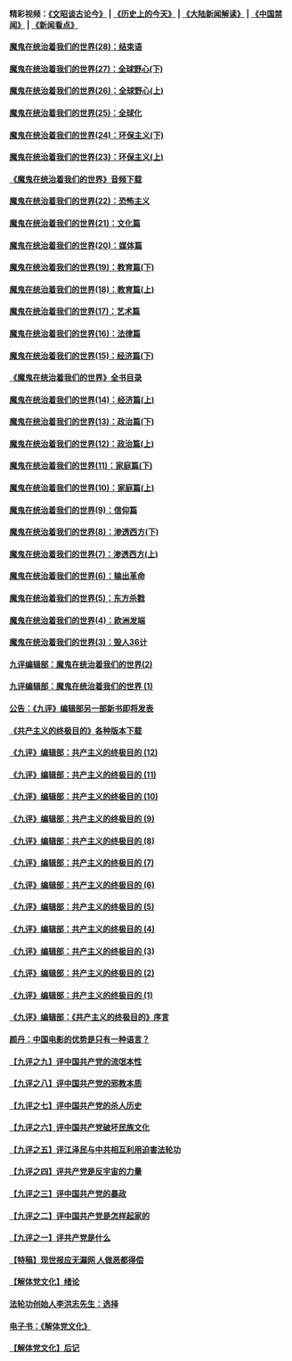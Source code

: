 #### 精彩视频：[《文昭谈古论今》](http://45.76.195.252/wenzhao) | [《历史上的今天》](http://45.76.195.252/today-in-history) | [《大陆新闻解读》](http://45.76.195.252/ntdtv-comedy) | [《中国禁闻》](http://45.76.195.252/ntdtv-news) | [《新闻看点》](http://45.76.195.252/news-insight) 

 #### [魔鬼在统治着我们的世界(28)：结束语](../pages/nsc422/n10936246.md?t=02131433) 

#### [魔鬼在统治着我们的世界(27)：全球野心(下)](../pages/nsc422/n10928319.md?t=02131433) 

#### [魔鬼在统治着我们的世界(26)：全球野心(上)](../pages/nsc422/n10900318.md?t=02131433) 

#### [魔鬼在统治着我们的世界(25)：全球化](../pages/nsc422/n10788205.md?t=02131433) 

#### [魔鬼在统治着我们的世界(24)：环保主义(下)](../pages/nsc422/n10695307.md?t=02131433) 

#### [魔鬼在统治着我们的世界(23)：环保主义(上)](../pages/nsc422/n10688613.md?t=02131433) 

#### [《魔鬼在统治着我们的世界》音频下载](../pages/nsc422/n10635553.md?t=02131433) 

#### [魔鬼在统治着我们的世界(22)：恐怖主义](../pages/nsc422/n10614727.md?t=02131433) 

#### [魔鬼在统治着我们的世界(21)：文化篇](../pages/nsc422/n10597706.md?t=02131433) 

#### [魔鬼在统治着我们的世界(20)：媒体篇](../pages/nsc422/n10586579.md?t=02131433) 

#### [魔鬼在统治着我们的世界(19)：教育篇(下)](../pages/nsc422/n10564808.md?t=02131433) 

#### [魔鬼在统治着我们的世界(18)：教育篇(上)](../pages/nsc422/n10526970.md?t=02131433) 

#### [魔鬼在统治着我们的世界(17)：艺术篇](../pages/nsc422/n10499093.md?t=02131433) 

#### [魔鬼在统治着我们的世界(16)：法律篇](../pages/nsc422/n10485969.md?t=02131433) 

#### [魔鬼在统治着我们的世界(15)：经济篇(下)](../pages/nsc422/n10469975.md?t=02131433) 

#### [《魔鬼在统治着我们的世界》全书目录](../pages/nsc422/n10464261.md?t=02131433) 

#### [魔鬼在统治着我们的世界(14)：经济篇(上)](../pages/nsc422/n10457370.md?t=02131433) 

#### [魔鬼在统治着我们的世界(13)：政治篇(下)](../pages/nsc422/n10448270.md?t=02131433) 

#### [魔鬼在统治着我们的世界(12)：政治篇(上)](../pages/nsc422/n10444576.md?t=02131433) 

#### [魔鬼在统治着我们的世界(11)：家庭篇(下)](../pages/nsc422/n10440961.md?t=02131433) 

#### [魔鬼在统治着我们的世界(10)：家庭篇(上)](../pages/nsc422/n10435448.md?t=02131433) 

#### [魔鬼在统治着我们的世界(9)：信仰篇](../pages/nsc422/n10432159.md?t=02131433) 

#### [魔鬼在统治着我们的世界(8)：渗透西方(下)](../pages/nsc422/n10429603.md?t=02131433) 

#### [魔鬼在统治着我们的世界(7)：渗透西方(上)](../pages/nsc422/n10426013.md?t=02131433) 

#### [魔鬼在统治着我们的世界(6)：输出革命](../pages/nsc422/n10421536.md?t=02131433) 

#### [魔鬼在统治着我们的世界(5)：东方杀戮](../pages/nsc422/n10417707.md?t=02131433) 

#### [魔鬼在统治着我们的世界(4)：欧洲发端](../pages/nsc422/n10414890.md?t=02131433) 

#### [魔鬼在统治着我们的世界(3)：毁人36计](../pages/nsc422/n10411583.md?t=02131433) 

#### [九评编辑部：魔鬼在统治着我们的世界(2)](../pages/nsc422/n10410036.md?t=02131433) 

#### [九评编辑部：魔鬼在统治着我们的世界 (1)](../pages/nsc422/n10406825.md?t=02131433) 

#### [公告：《九评》编辑部另一部新书即将发表](../pages/nsc422/n10405104.md?t=02131433) 

#### [《共产主义的终极目的》各种版本下载](../pages/nsc422/n10022138.md?t=02131433) 

#### [《九评》编辑部：共产主义的终极目的 (12)](../pages/nsc422/n9933272.md?t=02131433) 

#### [《九评》编辑部：共产主义的终极目的 (11)](../pages/nsc422/n9924973.md?t=02131433) 

#### [《九评》编辑部：共产主义的终极目的 (10)](../pages/nsc422/n9920883.md?t=02131433) 

#### [《九评》编辑部：共产主义的终极目的 (9)](../pages/nsc422/n9916363.md?t=02131433) 

#### [《九评》编辑部：共产主义的终极目的 (8)](../pages/nsc422/n9912488.md?t=02131433) 

#### [《九评》编辑部：共产主义的终极目的 (7)](../pages/nsc422/n9901176.md?t=02131433) 

#### [《九评》编辑部：共产主义的终极目的 (6)](../pages/nsc422/n9899359.md?t=02131433) 

#### [《九评》编辑部：共产主义的终极目的 (5)](../pages/nsc422/n9893174.md?t=02131433) 

#### [《九评》编辑部：共产主义的终极目的 (4)](../pages/nsc422/n9891246.md?t=02131433) 

#### [《九评》编辑部：共产主义的终极目的 (3)](../pages/nsc422/n9879879.md?t=02131433) 

#### [《九评》编辑部：共产主义的终极目的 (2)](../pages/nsc422/n9876205.md?t=02131433) 

#### [《九评》编辑部：共产主义的终极目的 (1)](../pages/nsc422/n9865857.md?t=02131433) 

#### [《九评》编辑部：《共产主义的终极目的》序言](../pages/nsc422/n9862666.md?t=02131433) 

#### [颜丹：中国电影的优势是只有一种语言？](../pages/nsc422/n9583062.md?t=02131433) 

#### [【九评之九】评中国共产党的流氓本性](../pages/nsc422/n737542.md?t=02131433) 

#### [【九评之八】评中国共产党的邪教本质](../pages/nsc422/n735942.md?t=02131433) 

#### [【九评之七】评中国共产党的杀人历史](../pages/nsc422/n733806.md?t=02131433) 

#### [【九评之六】评中国共产党破坏民族文化](../pages/nsc422/n731667.md?t=02131433) 

#### [【九评之五】评江泽民与中共相互利用迫害法轮功](../pages/nsc422/n730058.md?t=02131433) 

#### [【九评之四】评共产党是反宇宙的力量](../pages/nsc422/n727814.md?t=02131433) 

#### [【九评之三】评中国共产党的暴政](../pages/nsc422/n725597.md?t=02131433) 

#### [【九评之二】评中国共产党是怎样起家的](../pages/nsc422/n723946.md?t=02131433) 

#### [【九评之一】评共产党是什么](../pages/nsc422/n722529.md?t=02131433) 

#### [【特稿】现世报应无漏网 人做恶都得偿](../pages/nsc422/n4215167.md?t=02131433) 

#### [【解体党文化】绪论](../pages/nsc422/n1449356.md?t=02131433) 

#### [法轮功创始人李洪志先生：选择](../pages/nsc422/n3580738.md?t=02131433) 

#### [电子书：《解体党文化》](../pages/nsc422/n1573484.md?t=02131433) 

#### [【解体党文化】后记](../pages/nsc422/n1531999.md?t=02131433) 

